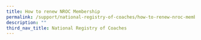 ```yaml
---
title: How to renew NROC Membership
permalink: /support/national-registry-of-coaches/how-to-renew-nroc-membership/
description: ""
third_nav_title: National Registry of Coaches
---
```

